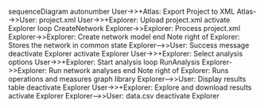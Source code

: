 sequenceDiagram
  autonumber
  User->>+Atlas: Export Project to XML
  Atlas-->>User: project.xml
  User->>+Explorer: Upload project.xml
  activate Explorer
  loop CreateNetwork
    Explorer->>Explorer: Process project.xml
    Explorer->>Explorer: Create network model
  end
  Note right of Explorer: Stores the network in common state
  Explorer-->>User: Success message
  deactivate Explorer
  activate Explorer
  User->>+Explorer: Select analysis options
  User->>+Explorer: Start analysis
  loop RunAnalysis
    Explorer->>Explorer: Run network analyses
  end
  Note right of Explorer: Runs operations and measures graph library
  Explorer-->>User: Display results table
  deactivate Explorer
  User->>+Explorer: Explore and download results
  activate Explorer
  Explorer-->>User: data.csv
  deactivate Explorer
